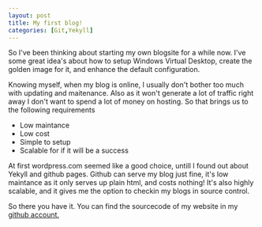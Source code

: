 ```yaml
---
layout: post
title: My first blog!
categories: [Git,Yekyll]
---
```


So I've been thinking about starting my own blogsite for a while now.
I've some great idea's about how to setup Windows Virtual Desktop, create the golden image for it, and enhance the default configuration.

Knowing myself, when my blog is online, I usually don't bother too much with updating and maitenance. Also as it won't generate a lot of traffic right away I don't want to spend a lot of money on hosting.
So that brings us to the following requirements

- Low maintance
- Low cost
- Simple to setup
- Scalable for if it will be a success

At first wordpress.com seemed like a good choice, untill I found out about Yekyll and github pages.
Github can serve my blog just fine, it's low maintance as it only serves up plain html, and costs nothing!
It's also highly scalable, and it gives me the option to checkin my blogs in source control.

So there you have it. You can find the sourcecode of my website in my [github account.](https://github.com/Everink/everink.github.io)
